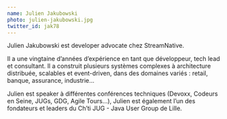 ```yaml
---
name: Julien Jakubowski
photo: julien-jakubowski.jpg
twitter_id: jak78
---
```


Julien Jakubowski est developer advocate chez StreamNative.

Il a une vingtaine d’années d’expérience en tant que développeur, tech lead et consultant. Il a construit plusieurs systèmes complexes à architecture distribuée, scalables et event-driven, dans des domaines variés : retail, banque, assurance, industrie…

Julien est speaker à différentes conférences techniques (Devoxx, Codeurs en Seine, JUGs, GDG, Agile Tours…), Julien est également l’un des fondateurs et leaders du Ch’ti JUG - Java User Group de Lille.
